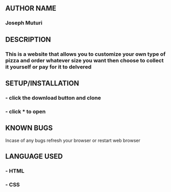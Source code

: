 ## AUTHOR NAME
 ### Joseph Muturi

## DESCRIPTION
### This is a website that allows you to customize your own type of pizza and order whatever size you want then choose to collect it yourself or pay for it to delvered
## SETUP/INSTALLATION
### - click the download button and clone 
### - click * to open
## KNOWN BUGS
Incase of any bugs refresh your browser or restart web browser
## LANGUAGE USED
### - HTML
### - CSS

